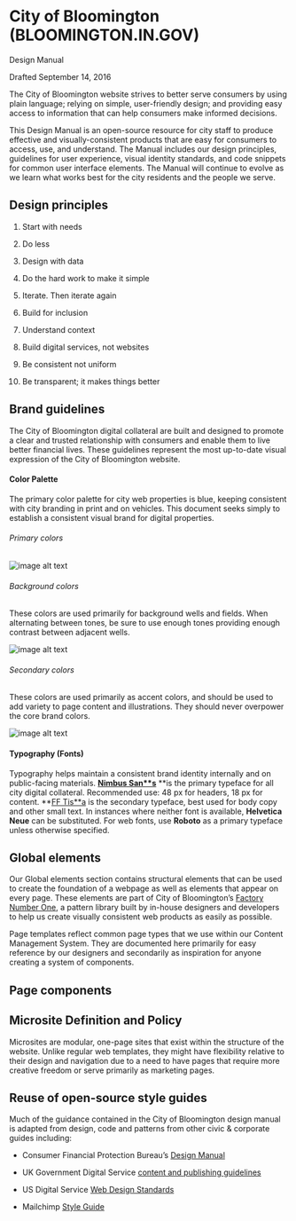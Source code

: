 # City of Bloomington (BLOOMINGTON.IN.GOV)Design Manual

Drafted September 14, 2016

The City of Bloomington website strives to better serve consumers by using plain language; relying on simple, user-friendly design; and providing easy access to information that can help consumers make informed decisions.

This Design Manual is an open-source resource for city staff to produce effective and visually-consistent products that are easy for consumers to access, use, and understand. The Manual includes our design principles, guidelines for user experience, visual identity standards, and code snippets for common user interface elements. The Manual will continue to evolve as we learn what works best for the city residents and the people we serve.

## Design principles

1. Start with needs

2. Do less

3. Design with data

4. Do the hard work to make it simple

5. Iterate. Then iterate again

6. Build for inclusion

7. Understand context

8. Build digital services, not websites

9. Be consistent not uniform

10. Be transparent; it makes things better

## Brand guidelines

The City of Bloomington digital collateral are built and designed to promote a clear and trusted relationship with consumers and enable them to live better financial lives. These guidelines represent the most up-to-date visual expression of the City of Bloomington website.

#### Color Palette

The primary color palette for city web properties is blue, keeping consistent with city branding in print and on vehicles. This document seeks simply to establish a consistent visual brand for digital properties. 

###### Primary colors

![image alt text](image_0.png)

###### Background colors

These colors are used primarily for background wells and fields. When alternating between tones, be sure to use enough tones providing enough contrast between adjacent wells.

![image alt text](image_1.png)

###### Secondary colors

These colors are used primarily as accent colors, and should be used to add variety to page content and illustrations. They should never overpower the core brand colors.

![image alt text](image_2.png)

#### Typography (Fonts)

Typography helps maintain a consistent brand identity internally and on public-facing materials. **[Nimbus San**s](https://typekit.com/fonts/nimbus-sans)** **is the primary typeface for all city digital collateral. Recommended use: 48 px for headers, 18 px for content. **[FF Tis**a](https://typekit.com/fonts/ff-tisa) is the secondary typeface, best used for body copy and other small text. In instances where neither font is available, **Helvetica Neue** can be substituted. For web fonts, use **Roboto** as a primary typeface unless otherwise specified.

## Global elements

Our Global elements section contains structural elements that can be used to create the foundation of a webpage as well as elements that appear on every page. These elements are part of City of Bloomington’s [Factory Number One](https://github.com/City-of-Bloomington/factory-number-one), a pattern library built by in-house designers and developers to help us create visually consistent web products as easily as possible.

Page templates reflect common page types that we use within our Content Management System. They are documented here primarily for easy reference by our designers and secondarily as inspiration for anyone creating a system of components.

## Page components

## Microsite Definition and Policy

Microsites are modular, one-page sites that exist within the structure of the website. Unlike regular web templates, they might have flexibility relative to their design and navigation due to a need to have pages that require more creative freedom or serve primarily as marketing pages. 

## Reuse of open-source style guides

Much of the guidance contained in the City of Bloomington design manual is adapted from design, code and patterns from other civic & corporate guides including:

* Consumer Financial Protection Bureau’s [Design Manual](https://cfpb.github.io/design-manual/)

* UK Government Digital Service [content and publishing guidelines](https://www.gov.uk/topic/government-digital-guidance/content-publishing)

* US Digital Service [Web Design Standards](https://github.com/quarterback/web-design-standards)

* Mailchimp [Style Guide](http://styleguide.mailchimp.com)

